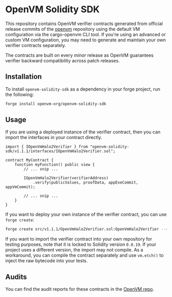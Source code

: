 # OpenVM Solidity SDK

This repository contains OpenVM verifier contracts generated from official release commits of the [openvm](https://github.com/openvm-org/openvm) repository using the default VM configuration via the cargo-openvm CLI tool. If you're using an advanced or custom VM configuration, you may need to generate and maintain your own verifier contracts separately.

The contracts are built on every _minor_ release as OpenVM guarantees verifier backward compatibility across patch releases.

## Installation

To install `openvm-solidity-sdk` as a dependency in your forge project, run the following:

```bash
forge install openvm-org/openvm-solidity-sdk
```

## Usage

If you are using a deployed instance of the verifier contract, then you can import the interfaces in your contract directly.

```solidity
import { IOpenVmHalo2Verifier } from "openvm-solidity-sdk/v1.1.1/interfaces/IOpenVmHalo2Verifier.sol";

contract MyContract {
    function myFunction() public view {
        // ... snip ...

        IOpenVmHalo2Verifier(verifierAddress)
            .verify(publicValues, proofData, appExeCommit, appVmCommit);

        // ... snip ...
    }
}
```

If you want to deploy your own instance of the verifier contract, you can use `forge create`:

```bash
forge create src/v1.1.1/OpenVmHalo2Verifier.sol:OpenVmHalo2Verifier --rpc-url $RPC --private-key $PRIVATE_KEY --broadcast
```

If you want to import the verifier contract into your own repository for testing purposes, note that it is locked to Solidity version `0.8.19`. If your project uses a different version, the import may not compile. As a workaround, you can compile the contract separately and use `vm.etch()` to inject the raw bytecode into your tests.

## Audits

You can find the audit reports for these contracts in the [OpenVM repo](https://github.com/openvm-org/openvm/tree/main/audits).
